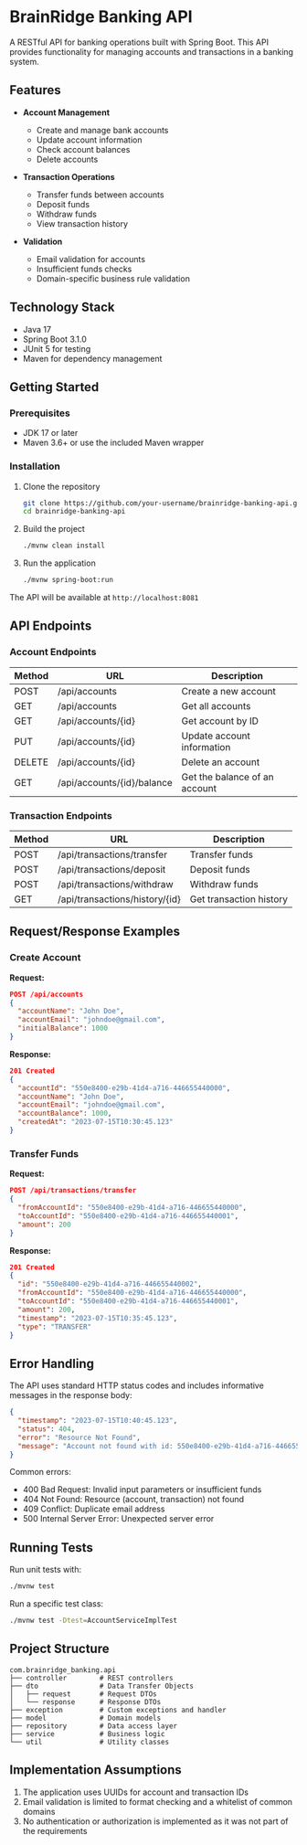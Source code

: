 # BrainRidge Banking API

A RESTful API for banking operations built with Spring Boot. This API provides functionality for managing accounts and transactions in a banking system.

## Features

- **Account Management**
  - Create and manage bank accounts
  - Update account information
  - Check account balances
  - Delete accounts

- **Transaction Operations**
  - Transfer funds between accounts
  - Deposit funds
  - Withdraw funds
  - View transaction history

- **Validation**
  - Email validation for accounts
  - Insufficient funds checks
  - Domain-specific business rule validation

## Technology Stack

- Java 17
- Spring Boot 3.1.0
- JUnit 5 for testing
- Maven for dependency management

## Getting Started

### Prerequisites

- JDK 17 or later
- Maven 3.6+ or use the included Maven wrapper

### Installation

1. Clone the repository
   ```bash
   git clone https://github.com/your-username/brainridge-banking-api.git
   cd brainridge-banking-api
   ```

2. Build the project
   ```bash
   ./mvnw clean install
   ```

3. Run the application
   ```bash
   ./mvnw spring-boot:run
   ```

The API will be available at `http://localhost:8081`

## API Endpoints

### Account Endpoints

| Method | URL                        | Description                         |
|--------|----------------------------|-------------------------------------|
| POST   | /api/accounts              | Create a new account                |
| GET    | /api/accounts              | Get all accounts                    |
| GET    | /api/accounts/{id}         | Get account by ID                   |
| PUT    | /api/accounts/{id}         | Update account information          |
| DELETE | /api/accounts/{id}         | Delete an account                   |
| GET    | /api/accounts/{id}/balance | Get the balance of an account       |

### Transaction Endpoints

| Method | URL                             | Description                |
|--------|----------------------------------|----------------------------|
| POST   | /api/transactions/transfer      | Transfer funds             |
| POST   | /api/transactions/deposit       | Deposit funds              |
| POST   | /api/transactions/withdraw      | Withdraw funds             |
| GET    | /api/transactions/history/{id}  | Get transaction history    |

## Request/Response Examples

### Create Account

**Request:**
```json
POST /api/accounts
{
  "accountName": "John Doe",
  "accountEmail": "johndoe@gmail.com",
  "initialBalance": 1000
}
```

**Response:**
```json
201 Created
{
  "accountId": "550e8400-e29b-41d4-a716-446655440000",
  "accountName": "John Doe",
  "accountEmail": "johndoe@gmail.com",
  "accountBalance": 1000,
  "createdAt": "2023-07-15T10:30:45.123"
}
```

### Transfer Funds

**Request:**
```json
POST /api/transactions/transfer
{
  "fromAccountId": "550e8400-e29b-41d4-a716-446655440000",
  "toAccountId": "550e8400-e29b-41d4-a716-446655440001",
  "amount": 200
}
```

**Response:**
```json
201 Created
{
  "id": "550e8400-e29b-41d4-a716-446655440002",
  "fromAccountId": "550e8400-e29b-41d4-a716-446655440000",
  "toAccountId": "550e8400-e29b-41d4-a716-446655440001",
  "amount": 200,
  "timestamp": "2023-07-15T10:35:45.123",
  "type": "TRANSFER"
}
```

## Error Handling

The API uses standard HTTP status codes and includes informative messages in the response body:

```json
{
  "timestamp": "2023-07-15T10:40:45.123",
  "status": 404,
  "error": "Resource Not Found",
  "message": "Account not found with id: 550e8400-e29b-41d4-a716-446655440003"
}
```

Common errors:
- 400 Bad Request: Invalid input parameters or insufficient funds
- 404 Not Found: Resource (account, transaction) not found
- 409 Conflict: Duplicate email address
- 500 Internal Server Error: Unexpected server error

## Running Tests

Run unit tests with:
```bash
./mvnw test
```

Run a specific test class:
```bash
./mvnw test -Dtest=AccountServiceImplTest
```

## Project Structure

```
com.brainridge_banking.api
├── controller        # REST controllers
├── dto               # Data Transfer Objects 
│   ├── request       # Request DTOs
│   └── response      # Response DTOs
├── exception         # Custom exceptions and handler
├── model             # Domain models
├── repository        # Data access layer
├── service           # Business logic
└── util              # Utility classes
```

## Implementation Assumptions

1. The application uses UUIDs for account and transaction IDs
2. Email validation is limited to format checking and a whitelist of common domains
3. No authentication or authorization is implemented as it was not part of the requirements
